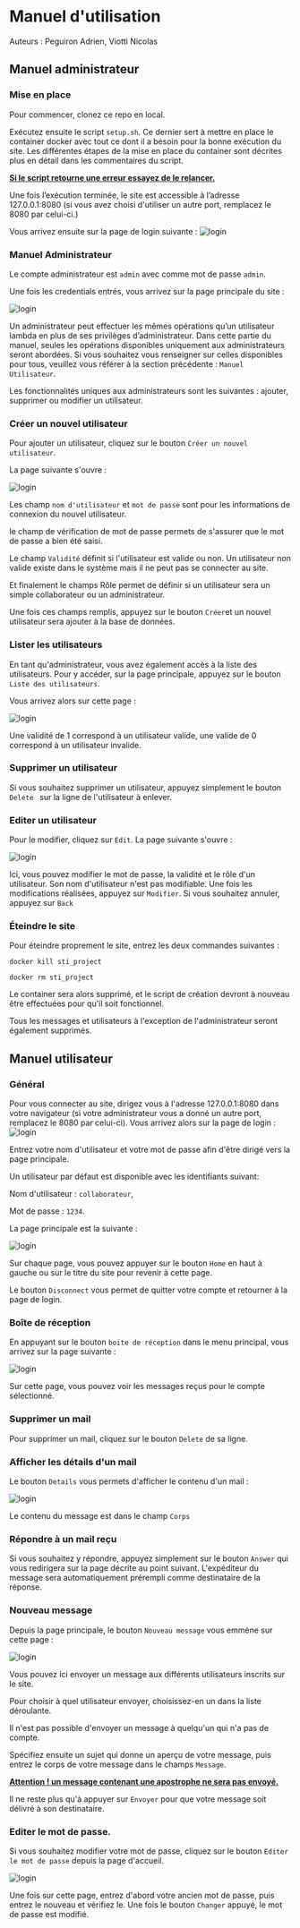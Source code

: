 # Manuel d'utilisation

Auteurs : Peguiron Adrien, Viotti Nicolas

## Manuel administrateur

### Mise en place

Pour commencer, clonez ce repo en local. 

Exécutez ensuite le script `setup.sh`. Ce dernier sert à mettre en place le container docker avec tout ce dont il a besoin pour la bonne exécution du site. Les différentes étapes de la mise en place du container sont décrites plus en détail dans les commentaires du script.

**<u>Si le script retourne une erreur essayez de le relancer.</u>** 

Une fois l’exécution terminée, le site est accessible à l’adresse 127.0.0.1:8080 (si vous avez choisi d'utiliser un autre port, remplacez le 8080 par celui-ci.)

Vous arrivez ensuite sur la page de login suivante : ![login](figures/login.png)

### Manuel Administrateur

Le compte administrateur est `admin` avec comme mot de passe `admin`. 

Une fois les credentials entrés, vous arrivez sur la page principale du site : 

![login](figures/main_page.png)

Un administrateur peut effectuer les mêmes opérations qu’un utilisateur lambda en plus de ses privilèges d’administrateur. Dans cette partie du manuel, seules les opérations disponibles uniquement aux administrateurs seront abordées. Si vous souhaitez vous renseigner sur celles disponibles pour tous, veuillez vous référer à la section précédente : `Manuel Utilisateur`.

Les fonctionnalités uniques aux administrateurs sont les suivantes : ajouter, supprimer ou modifier un utilisateur. 

### Créer un nouvel utilisateur

Pour ajouter un utilisateur, cliquez sur le bouton `Créer un nouvel utilisateur`. 

La page suivante s'ouvre : 

![login](figures/create_user.png)

Les champ `nom d'utilisateur` et `mot de passe` sont pour les informations de connexion du nouvel utilisateur.

le champ de vérification de mot de passe permets de s'assurer que le mot de passe a bien été saisi.

Le champ `Validité` définit si l'utilisateur est valide ou non. Un utilisateur non valide existe dans le système mais il ne peut pas se connecter au site.

Et finalement le champs Rôle permet de définir si un utilisateur sera un simple collaborateur ou un administrateur. 

Une fois ces champs remplis, appuyez sur le bouton `Créer`et un nouvel utilisateur sera ajouter à la base de données.

### Lister les utilisateurs

En tant qu'administrateur, vous avez également accès à la liste des utilisateurs. Pour y accéder, sur la page principale, appuyez sur le bouton `Liste des utilisateurs`.

Vous arrivez alors sur cette page : 

![login](figures/list_user.png)



Une validité de 1 correspond à un utilisateur valide, une valide de 0 correspond à un utilisateur invalide. 

### Supprimer un utilisateur
Si vous souhaitez supprimer un utilisateur, appuyez simplement le bouton `Delete ` sur la ligne de l'utilisateur à enlever. 

### Editer un utilisateur

Pour le modifier, cliquez sur `Edit`. La page suivante s'ouvre : 

![login](figures/edit_user.png)

Ici, vous pouvez modifier le mot de passe, la validité et le rôle d'un utilisateur. Son nom d'utilisateur n'est pas modifiable. Une fois les modifications réalisées, appuyez sur `Modifier`. Si vous souhaitez annuler, appuyez sur `Back`

### Éteindre le site

Pour éteindre proprement le site, entrez les deux commandes suivantes :

```
docker kill sti_project
```

```
docker rm sti_project
```

Le container sera alors supprimé, et le script de création devront à nouveau être effectuées pour qu'il soit fonctionnel.

Tous les messages et utilisateurs à l'exception de l'administrateur seront également supprimés.

## Manuel utilisateur

### Général

Pour vous connecter au site, dirigez vous à l'adresse 127.0.0.1:8080 dans votre navigateur (si votre administrateur vous a donné un autre port, remplacez le 8080 par celui-ci). Vous arrivez alors sur la page de login :![login](figures/login.png)

Entrez votre nom d'utilisateur et votre mot de passe afin d'être dirigé vers la page principale.

Un utilisateur par défaut est disponible avec les identifiants suivant: 

Nom d'utilisateur : `collaborateur`, 

Mot de passe : `1234`.

La page principale est la suivante :

![login](figures/main_user.png)

Sur chaque page, vous pouvez appuyer sur le bouton `Home` en haut à gauche ou sur le titre du site pour revenir à cette page.

Le bouton `Disconnect` vous permet de quitter votre compte et retourner à la page de login.

### Boîte de réception

En appuyant sur le bouton `boite de réception` dans le menu principal, vous arrivez sur la page suivante : 

![login](figures/mailbox.png)

Sur cette page, vous pouvez voir les messages reçus pour le compte sélectionné.

### Supprimer un mail

Pour supprimer un mail, cliquez sur le bouton `Delete` de sa ligne. 

### Afficher les détails d'un mail

Le bouton `Details` vous permets d'afficher le contenu d'un mail : 

![login](figures/mail.png)

Le contenu du message est dans le champ `Corps`

### Répondre à un mail reçu

Si vous souhaitez y répondre, appuyez simplement sur le bouton `Answer` qui vous redirigera sur la page décrite au point suivant. L'expéditeur du message sera automatiquement prérempli comme destinataire de la réponse.

### Nouveau message

Depuis la page principale, le bouton `Nouveau message` vous emmène sur cette page : 

![login](figures/send_message.png)

Vous pouvez ici envoyer un message aux différents utilisateurs inscrits sur le site. 

Pour choisir à quel utilisateur envoyer, choisissez-en un dans la liste déroulante.

Il n'est pas possible d'envoyer un message à quelqu'un qui n'a pas de compte.

Spécifiez ensuite un sujet qui donne un aperçu de votre message, puis entrez le corps de votre message dans le champs `Message`. 

**<u>Attention ! un message contenant une apostrophe ne sera pas envoyé.</u>**

Il ne reste plus qu'à appuyer sur `Envoyer` pour que votre message soit délivré à son destinataire.

### Editer le mot de passe.

Si vous souhaitez modifier votre mot de passe, cliquez sur le bouton `Editer le mot de passe` depuis la page d'accueil.

![login](figures/edit_password.png)

Une fois sur cette page, entrez d'abord votre ancien mot de passe, puis entrez le nouveau et vérifiez le. Une fois le bouton `Changer` appuyé, le mot de passe est modifié.
